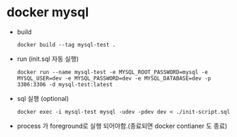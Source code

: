 # docker mysql

- build
  ```
  docker build --tag mysql-test .
  ```
  
- run (init.sql 자동 실행)
  ```
  docker run --name mysql-test -e MYSQL_ROOT_PASSWORD=mysql -e MYSQL_USER=dev -e MYSQL_PASSWORD=dev -e MYSQL_DATABASE=dev -p 3306:3306 -d mysql-test:latest
  ```

- sql 실행 (optional)
  ```
  docker exec -i mysql-test mysql -udev -pdev dev < ./init-script.sql 
  ```
  
- process 가 foreground로 실행 되어야함.(종료되면 docker contianer 도 종료)
